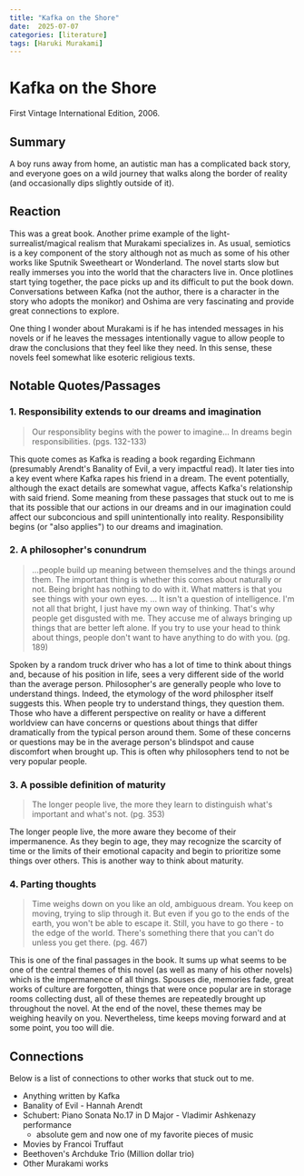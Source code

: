 ```yaml
---
title: "Kafka on the Shore"
date:  2025-07-07
categories: [literature]
tags: [Haruki Murakami]
---
```


# Kafka on the Shore
First Vintage International Edition, 2006.

## Summary
A boy runs away from home, an autistic man has a complicated back story, and everyone goes on a wild journey that walks along the border of reality (and occasionally dips slightly outside of it).

## Reaction
This was a great book. Another prime example of the light-surrealist/magical realism that Murakami specializes in. As usual, semiotics is a key component of the story although not as much as some of his other works like Sputnik Sweetheart or Wonderland. The novel starts slow but really immerses you into the world that the characters live in. Once plotlines start tying together, the pace picks up and its difficult to put the book down. Conversations between Kafka (not the author, there is a character in the story who adopts the monikor) and Oshima are very fascinating and provide great connections to explore.

One thing I wonder about Murakami is if he has intended messages in his novels or if he leaves the messages intentionally vague to allow people to draw the conclusions that they feel like they need. In this sense, these novels feel somewhat like esoteric religious texts.

## Notable Quotes/Passages

### 1. Responsibility extends to our dreams and imagination

> Our responsiblity begins with the power to imagine... In dreams begin responsibilities. (pgs. 132-133)

This quote comes as Kafka is reading a book regarding Eichmann (presumably Arendt's Banality of Evil, a very impactful read). It later ties into a key event where Kafka rapes his friend in a dream. The event potentially, although the exact details are somewhat vague, affects Kafka's relationship with said friend. Some meaning from these passages that stuck out to me is that its possible that our actions in our dreams and in our imagination could affect our subconcious and spill unintentionally into reality. Responsibility begins (or "also applies") to our dreams and imagination.

### 2. A philosopher's conundrum

> ...people build up meaning between themselves and the things around them. The important thing is whether this comes about naturally or not. Being bright has nothing to do with it. What matters is that you see things with your own eyes. ... It isn't a question of intelligence. I'm not all that bright, I just have my own way of thinking. That's why people get disgusted with me. They accuse me of always bringing up things that are better left alone. If you try to use your head to think about things, people don't want to have anything to do with you. (pg. 189)

Spoken by a random truck driver who has a lot of time to think about things and, because of his position in life, sees a very different side of the world than the average person. Philosopher's are generally people who love to understand things. Indeed, the etymology of the word philospher itself suggests this. When people try to understand things, they question them. Those who have a different perspective on reality or have a different worldview can have concerns or questions about things that differ dramatically from the typical person around them. Some of these concerns or questions may be in the average person's blindspot and cause discomfort when brought up. This is often why philosophers tend to not be very popular people.

### 3. A possible definition of maturity
> The longer people live, the more they learn to distinguish what's important and what's not. (pg. 353)

The longer people live, the more aware they become of their impermanence. As they begin to age, they may recognize the scarcity of time or the limits of their emotional capacity and begin to prioritize some things over others. This is another way to think about maturity.

### 4. Parting thoughts

> Time weighs down on you like an old, ambiguous dream. You keep on moving, trying to slip through it. But even if you go to the ends of the earth, you won't be able to escape it. Still, you have to go there - to the edge of the world. There's something there that you can't do unless you get there. (pg. 467)

This is one of the final passages in the book. It sums up what seems to be one of the central themes of this novel (as well as many of his other novels) which is the impermanence of all things. Spouses die, memories fade, great works of culture are forgotten, things that were once popular are in storage rooms collecting dust, all of these themes are repeatedly brought up throughout the novel. At the end of the novel, these themes may be weighing heavily on you. Nevertheless, time keeps moving forward and at some point, you too will die.

## Connections
Below is a list of connections to other works that stuck out to me.

- Anything written by Kafka
- Banality of Evil - Hannah Arendt
- Schubert: Piano Sonata No.17 in D Major - Vladimir Ashkenazy performance
  - absolute gem and now one of my favorite pieces of music
- Movies by Francoi Truffaut
- Beethoven's Archduke Trio (Million dollar trio)
- Other Murakami works
  